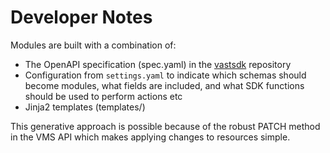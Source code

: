 # Developer Notes

Modules are built with a combination of:

- The OpenAPI specification (spec.yaml) in the [vastsdk](github.com/ryanph/vastsdk) repository
- Configuration from `settings.yaml` to indicate which schemas should become modules, what fields are included, and what SDK functions should be used to perform actions etc
- Jinja2 templates (templates/)

This generative approach is possible because of the robust PATCH method in the VMS API which makes applying changes to resources simple.